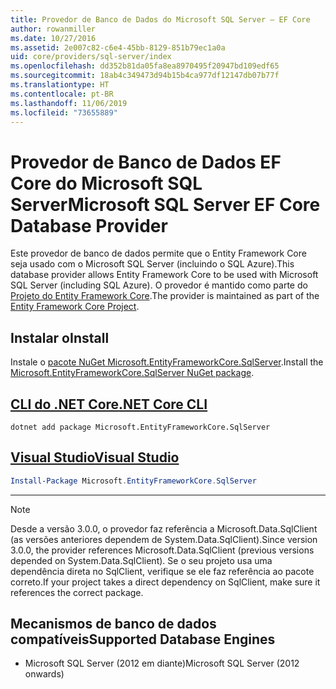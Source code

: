 ```yaml
---
title: Provedor de Banco de Dados do Microsoft SQL Server – EF Core
author: rowanmiller
ms.date: 10/27/2016
ms.assetid: 2e007c82-c6e4-45bb-8129-851b79ec1a0a
uid: core/providers/sql-server/index
ms.openlocfilehash: dd352b81da05fa8ea8970495f20947bd109edf65
ms.sourcegitcommit: 18ab4c349473d94b15b4ca977df12147db07b77f
ms.translationtype: HT
ms.contentlocale: pt-BR
ms.lasthandoff: 11/06/2019
ms.locfileid: "73655889"
---
```

# <a name="microsoft-sql-server-ef-core-database-provider"></a><span data-ttu-id="eaab1-102">Provedor de Banco de Dados EF Core do Microsoft SQL Server</span><span class="sxs-lookup"><span data-stu-id="eaab1-102">Microsoft SQL Server EF Core Database Provider</span></span>

<span data-ttu-id="eaab1-103">Este provedor de banco de dados permite que o Entity Framework Core seja usado com o Microsoft SQL Server (incluindo o SQL Azure).</span><span class="sxs-lookup"><span data-stu-id="eaab1-103">This database provider allows Entity Framework Core to be used with Microsoft SQL Server (including SQL Azure).</span></span> <span data-ttu-id="eaab1-104">O provedor é mantido como parte do [Projeto do Entity Framework Core](https://github.com/aspnet/EntityFrameworkCore).</span><span class="sxs-lookup"><span data-stu-id="eaab1-104">The provider is maintained as part of the [Entity Framework Core Project](https://github.com/aspnet/EntityFrameworkCore).</span></span>

## <a name="install"></a><span data-ttu-id="eaab1-105">Instalar o</span><span class="sxs-lookup"><span data-stu-id="eaab1-105">Install</span></span>

<span data-ttu-id="eaab1-106">Instale o [pacote NuGet Microsoft.EntityFrameworkCore.SqlServer](https://www.nuget.org/packages/Microsoft.EntityFrameworkCore.SqlServer/).</span><span class="sxs-lookup"><span data-stu-id="eaab1-106">Install the [Microsoft.EntityFrameworkCore.SqlServer NuGet package](https://www.nuget.org/packages/Microsoft.EntityFrameworkCore.SqlServer/).</span></span>

## <a name="net-core-clitabdotnet-core-cli"></a>[<span data-ttu-id="eaab1-107">CLI do .NET Core</span><span class="sxs-lookup"><span data-stu-id="eaab1-107">.NET Core CLI</span></span>](#tab/dotnet-core-cli)

``` console
dotnet add package Microsoft.EntityFrameworkCore.SqlServer
```

## <a name="visual-studiotabvs"></a>[<span data-ttu-id="eaab1-108">Visual Studio</span><span class="sxs-lookup"><span data-stu-id="eaab1-108">Visual Studio</span></span>](#tab/vs)

``` powershell
Install-Package Microsoft.EntityFrameworkCore.SqlServer
```

***

> [!NOTE]
> <span data-ttu-id="eaab1-109">Desde a versão 3.0.0, o provedor faz referência a Microsoft.Data.SqlClient (as versões anteriores dependem de System.Data.SqlClient).</span><span class="sxs-lookup"><span data-stu-id="eaab1-109">Since version 3.0.0, the provider references Microsoft.Data.SqlClient (previous versions depended on System.Data.SqlClient).</span></span> <span data-ttu-id="eaab1-110">Se o seu projeto usa uma dependência direta no SqlClient, verifique se ele faz referência ao pacote correto.</span><span class="sxs-lookup"><span data-stu-id="eaab1-110">If your project takes a direct dependency on SqlClient, make sure it references the correct package.</span></span>

## <a name="supported-database-engines"></a><span data-ttu-id="eaab1-111">Mecanismos de banco de dados compatíveis</span><span class="sxs-lookup"><span data-stu-id="eaab1-111">Supported Database Engines</span></span>

* <span data-ttu-id="eaab1-112">Microsoft SQL Server (2012 em diante)</span><span class="sxs-lookup"><span data-stu-id="eaab1-112">Microsoft SQL Server (2012 onwards)</span></span>

